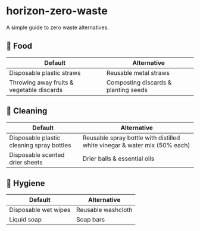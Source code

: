 # horizon-zero-waste

A simple guide to zero waste alternatives.

## 🍎 Food 

| Default | Alternative| 
| --- | --- |
| Disposable plastic straws | Reusable metal straws |
| Throwing away fruits & vegetable discards | Composting discards & planting seeds |

## 🧽 Cleaning

| Default | Alternative | 
| --- | --- |
| Disposable plastic cleaning spray bottles | Reusable spray bottle with distilled white vinegar & water mix (50% each) |
| Disposable scented drier sheets | Drier balls & essential oils |

## 🚿 Hygiene

| Default | Alternative | 
| --- | --- |
| Disposable wet wipes | Reusable washcloth |
| Liquid soap | Soap bars |
